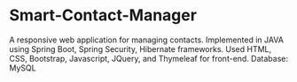 # Smart-Contact-Manager
A responsive web application for managing contacts.
 Implemented in JAVA using Spring Boot, Spring Security, Hibernate frameworks. 
 Used HTML, CSS, Bootstrap, Javascript, JQuery, and Thymeleaf for front-end.
 Database: MySQL
